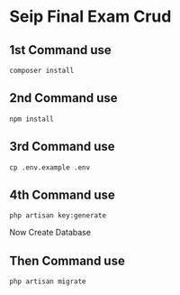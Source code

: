 # Seip Final Exam Crud

## 1st Command use
 ``` composer install ```
 
## 2nd Command use
``` npm install ```


## 3rd Command use
``` cp .env.example .env ```


## 4th Command use
``` php artisan key:generate ```

Now Create Database 

## Then Command use
``` php artisan migrate ```
